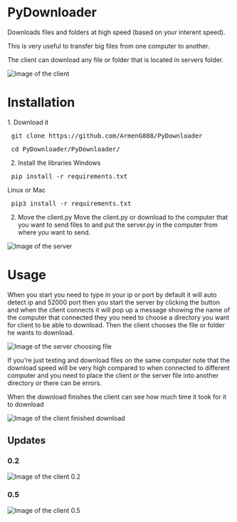 # PyDownloader
Downloads files and folders at high speed (based on your interent speed).

This is very useful to transfer big files from one computer to another.

The client can download any file or folder that is located in servers folder.

![Image of the client](https://raw.githubusercontent.com/ArmenG888/PyDownloader/main/Screenshots/PyDownloader.PNG)

<h1> Installation </h1>
1. Download it
<pre> git clone https://github.com/ArmenG888/PyDownloader </pre>
<pre> cd PyDownloader/PyDownloader/ </pre>

2. Install the libraries
Windows 
<pre> pip install -r requirements.txt </pre>
Linux or Mac
<pre> pip3 install -r requirements.txt </pre>
2. Move the client.py
Move the client.py or download to the computer that you want to send files to and put the server.py in the computer from where you want to send.

![Image of the server](https://raw.githubusercontent.com/ArmenG888/PyDownloader/main/Screenshots/server_downloader.PNG)

<h1> Usage </h1>

When you start you need to type in your ip or port by default it will auto detect ip and 52000 port then you start the server by clicking the button and when the client connects it will pop up a message showing the name of the computer that connected they you need to choose a directory you want for client to be able to download. Then the client chooses the file or folder he wants to download.

![Image of the server choosing file](https://raw.githubusercontent.com/ArmenG888/PyDownloader/main/Screenshots/Capture.PNG)

If you're just testing and download files on the same computer note that the download speed will be very high compared to when connected to different computer and you need to place the client or the server file into another directory or there can be errors.

When the download finishes the client can see how much time it took for it to download

![Image of the client finished download](https://raw.githubusercontent.com/ArmenG888/PyDownloader/main/Screenshots/PyDownloader_Download_Complete.PNG)

<h2> Updates </h2>

<h3> 0.2 </h3>

![Image of the client 0.2](https://raw.githubusercontent.com/ArmenG888/PyDownloader/main/Screenshots/Downloader_python3.PNG)

<h3> 0.5 </h3>

![Image of the client 0.5](https://raw.githubusercontent.com/ArmenG888/PyDownloader/main/Screenshots/PyDownloader.PNG)
